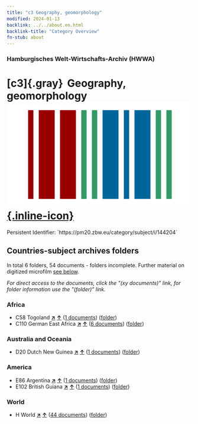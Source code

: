```yaml
---
title: "c3 Geography, geomorphology"
modified: 2024-01-13
backlink: ../../about.en.html
backlink-title: "Category Overview"
fn-stub: about
---
```


### Hamburgisches Welt-Wirtschafts-Archiv (HWWA)

# [c3]{.gray}&#8201; Geography, geomorphology &#160; [![Wikidata](/images/Wikidata-logo.svg "Wikidata"){.inline-icon}](http://www.wikidata.org/entity/Q99427833)

<div class="hint">Persistent Identifier: `https://pm20.zbw.eu/category/subject/i/144204`</div>







## Countries-subject archives folders







In total 6 folders, 54 documents - folders incomplete. Further material on digitized microfilm [see below](#filmsections).

_For direct access to the documents, click the "(xy documents)" link, for folder information use the "(folder)" link._



### Africa

- C58 Togoland [**&nearr;**](../../../geo/i/141408/about.en.html "Togoland (all folders)") [**&uarr;**](../../../geo/about.en.html#C58 "Country category system") (<a href="https://pm20.zbw.eu/iiifview/folder/sh/141408,144204" title="about: Togoland : Geography, geomorphology" target="_blank">1 documents</a>) ([folder](../../../../folder/sh/1414xx/141408/1442xx/144204/about.en.html))
- C110 German East Africa [**&nearr;**](../../../geo/i/141471/about.en.html "German East Africa (all folders)") [**&uarr;**](../../../geo/about.en.html#C110 "Country category system") (<a href="https://pm20.zbw.eu/iiifview/folder/sh/141471,144204" title="about: German East Africa : Geography, geomorphology" target="_blank">6 documents</a>) ([folder](../../../../folder/sh/1414xx/141471/1442xx/144204/about.en.html))

### Australia and Oceania

- D20 Dutch New Guinea [**&nearr;**](../../../geo/i/141619/about.en.html "Dutch New Guinea (all folders)") [**&uarr;**](../../../geo/about.en.html#D20 "Country category system") (<a href="https://pm20.zbw.eu/iiifview/folder/sh/141619,144204" title="about: Dutch New Guinea : Geography, geomorphology" target="_blank">1 documents</a>) ([folder](../../../../folder/sh/1416xx/141619/1442xx/144204/about.en.html))

### America

- E86 Argentina [**&nearr;**](../../../geo/i/141692/about.en.html "Argentina (all folders)") [**&uarr;**](../../../geo/about.en.html#E86 "Country category system") (<a href="https://pm20.zbw.eu/iiifview/folder/sh/141692,144204" title="about: Argentina : Geography, geomorphology" target="_blank">1 documents</a>) ([folder](../../../../folder/sh/1416xx/141692/1442xx/144204/about.en.html))
- E102 British Guiana [**&nearr;**](../../../geo/i/141700/about.en.html "British Guiana (all folders)") [**&uarr;**](../../../geo/about.en.html#E102 "Country category system") (<a href="https://pm20.zbw.eu/iiifview/folder/sh/141700,144204" title="about: British Guiana : Geography, geomorphology" target="_blank">1 documents</a>) ([folder](../../../../folder/sh/1417xx/141700/1442xx/144204/about.en.html))

### World

- H World [**&nearr;**](../../../geo/i/141728/about.en.html "World (all folders)") [**&uarr;**](../../../geo/about.en.html#H "Country category system") (<a href="https://pm20.zbw.eu/iiifview/folder/sh/141728,144204" title="about: World : Geography, geomorphology" target="_blank">44 documents</a>) ([folder](../../../../folder/sh/1417xx/141728/1442xx/144204/about.en.html))



<a id="filmsections" />













